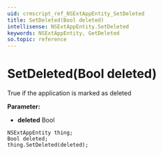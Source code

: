 ```yaml
---
uid: crmscript_ref_NSExtAppEntity_SetDeleted
title: SetDeleted(Bool deleted)
intellisense: NSExtAppEntity.SetDeleted
keywords: NSExtAppEntity, GetDeleted
so.topic: reference
---
```


# SetDeleted(Bool deleted)

True if the application is marked as deleted

**Parameter:** 
 - **deleted** Bool

```crmscript
NSExtAppEntity thing;
Bool deleted;
thing.SetDeleted(deleted);
```

